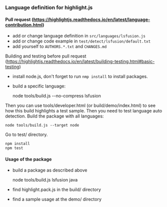 ### Language definition for highlight.js

#### Pull request (https://highlightjs.readthedocs.io/en/latest/language-contribution.html)    

- add or change language definition in `src/languages/lsfusion.js`
- add or change code example in `test/detect/lsfusion/default.txt`
- add yourself to `AUTHORS.*.txt` and `CHANGES.md` 

Building and testing before pull request (https://highlightjs.readthedocs.io/en/latest/building-testing.html#basic-testing)

- install node.js, don't forget to run `nmp install` to install packages.
- build a specific language:

    node tools/build.js --no-compress lsfusion  

Then you can use tools/developer.html (or build/demo/index.html) to see how this build highlights a test sample. 
Then you need to test language auto detection. Build the package with all languages: 

    node tools/build.js --target node

Go to test/ directory.

    npm install
    npm test

#### Usage of the package 
- build a package as described above

    node tools/build.js lsfusion java    

- find highlight.pack.js in the build/ directory
- find a sample usage at the demo/ directory   
